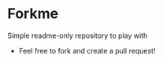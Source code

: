 Forkme
======

Simple readme-only repository to play with


* Feel free to fork and create a pull request!
